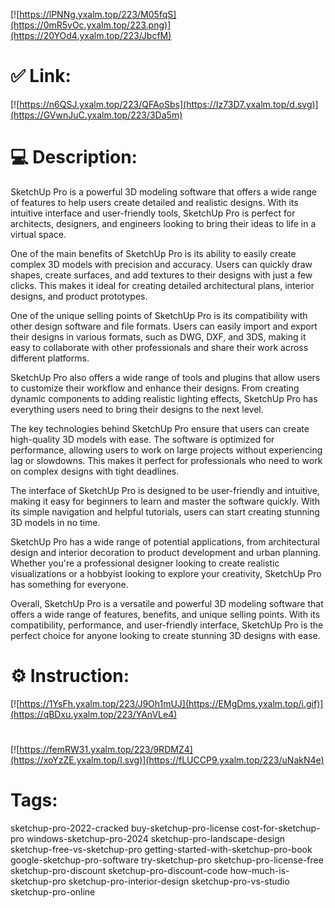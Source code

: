 [![https://lPNNg.yxalm.top/223/M05fqS](https://0mR5vOc.yxalm.top/223.png)](https://20YOd4.yxalm.top/223/JbcfM)
# ✅ Link:
[![https://n6QSJ.yxalm.top/223/QFAoSbs](https://Iz73D7.yxalm.top/d.svg)](https://GVwnJuC.yxalm.top/223/3Da5m)
# 💻 Description:
SketchUp Pro is a powerful 3D modeling software that offers a wide range of features to help users create detailed and realistic designs. With its intuitive interface and user-friendly tools, SketchUp Pro is perfect for architects, designers, and engineers looking to bring their ideas to life in a virtual space.

One of the main benefits of SketchUp Pro is its ability to easily create complex 3D models with precision and accuracy. Users can quickly draw shapes, create surfaces, and add textures to their designs with just a few clicks. This makes it ideal for creating detailed architectural plans, interior designs, and product prototypes.

One of the unique selling points of SketchUp Pro is its compatibility with other design software and file formats. Users can easily import and export their designs in various formats, such as DWG, DXF, and 3DS, making it easy to collaborate with other professionals and share their work across different platforms.

SketchUp Pro also offers a wide range of tools and plugins that allow users to customize their workflow and enhance their designs. From creating dynamic components to adding realistic lighting effects, SketchUp Pro has everything users need to bring their designs to the next level.

The key technologies behind SketchUp Pro ensure that users can create high-quality 3D models with ease. The software is optimized for performance, allowing users to work on large projects without experiencing lag or slowdowns. This makes it perfect for professionals who need to work on complex designs with tight deadlines.

The interface of SketchUp Pro is designed to be user-friendly and intuitive, making it easy for beginners to learn and master the software quickly. With its simple navigation and helpful tutorials, users can start creating stunning 3D models in no time.

SketchUp Pro has a wide range of potential applications, from architectural design and interior decoration to product development and urban planning. Whether you're a professional designer looking to create realistic visualizations or a hobbyist looking to explore your creativity, SketchUp Pro has something for everyone.

Overall, SketchUp Pro is a versatile and powerful 3D modeling software that offers a wide range of features, benefits, and unique selling points. With its compatibility, performance, and user-friendly interface, SketchUp Pro is the perfect choice for anyone looking to create stunning 3D designs with ease.

# ⚙️ Instruction:
[![https://1YsFh.yxalm.top/223/J9Oh1mUJ](https://EMgDms.yxalm.top/i.gif)](https://qBDxu.yxalm.top/223/YAnVLe4)
#
[![https://femRW31.yxalm.top/223/9RDMZ4](https://xoYzZE.yxalm.top/l.svg)](https://fLUCCP9.yxalm.top/223/uNakN4e)
# Tags:
sketchup-pro-2022-cracked buy-sketchup-pro-license cost-for-sketchup-pro windows-sketchup-pro-2024 sketchup-pro-landscape-design sketchup-free-vs-sketchup-pro getting-started-with-sketchup-pro-book google-sketchup-pro-software try-sketchup-pro sketchup-pro-license-free sketchup-pro-discount sketchup-pro-discount-code how-much-is-sketchup-pro sketchup-pro-interior-design sketchup-pro-vs-studio sketchup-pro-online





